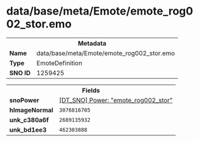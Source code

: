 <h1>data/base/meta/Emote/emote_rog002_stor.emo</h1><table><tr><th colspan="100%">Metadata</th></tr><tr><td><b>Name</b></td><td>data/base/meta/Emote/emote_rog002_stor.emo</td></tr><tr><td><b>Type</b></td><td>EmoteDefinition</td></tr><tr><td><b>SNO ID</b></td><td>1259425</td></tr></table>

<table><tr><th colspan="100%">Fields</th></tr><tr><td><b>snoPower</b></td><td><a href="..\Power\emote_rog002_stor.pow.md">[DT_SNO] Power: "emote_rog002_stor"</a></td></tr><tr><td><b>hImageNormal</b></td><td><code>3076816705</code></td></tr><tr><td><b>unk_c380a6f</b></td><td><code>2689135932</code></td></tr><tr><td><b>unk_bd1ee3</b></td><td><code>462303888</code></td></tr></table>

